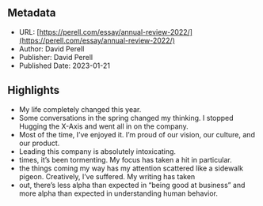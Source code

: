 ## Metadata
* URL: [https://perell.com/essay/annual-review-2022/](https://perell.com/essay/annual-review-2022/)
* Author: David Perell
* Publisher: David Perell
* Published Date: 2023-01-21


## Highlights
* My life completely changed this year.
* Some conversations in the spring changed my thinking. I stopped Hugging the X-Axis and went all in on the company.
* Most of the time, I’ve enjoyed it. I’m proud of our vision, our culture, and our product.
* Leading this company is absolutely intoxicating.
* times, it’s been tormenting. My focus has taken a hit in particular.
* the things coming my way has my attention scattered like a sidewalk pigeon. Creatively, I’ve suffered. My writing has taken
* out, there’s less alpha than expected in “being good at business” and more alpha than expected in understanding human behavior.
